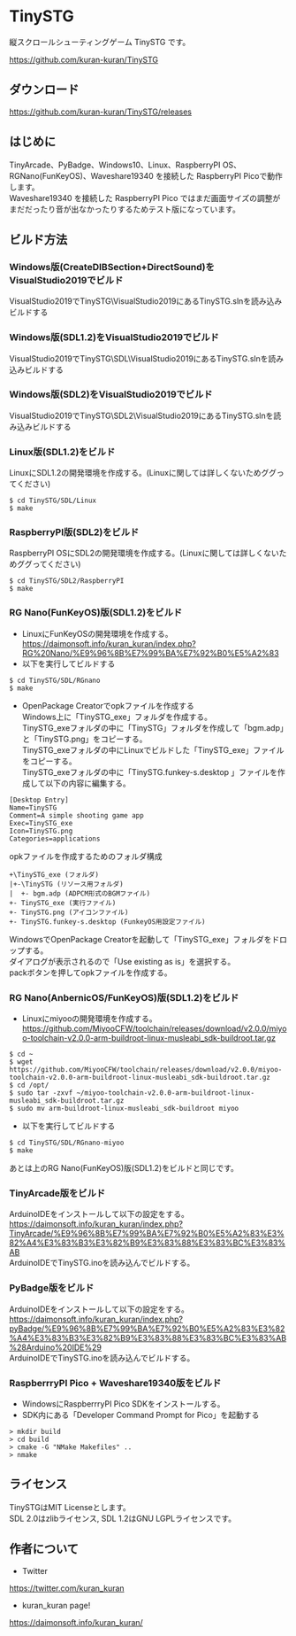 # TinySTG
縦スクロールシューティングゲーム TinySTG です。  

https://github.com/kuran-kuran/TinySTG

## ダウンロード
https://github.com/kuran-kuran/TinySTG/releases  

## はじめに
TinyArcade、PyBadge、Windows10、Linux、RaspberryPI OS、RGNano(FunKeyOS)、Waveshare19340 を接続した RaspberryPI Picoで動作します。  
Waveshare19340 を接続した RaspberryPI Pico ではまだ画面サイズの調整がまだだったり音が出なかったりするためテスト版になっています。  

## ビルド方法
### Windows版(CreateDIBSection+DirectSound)をVisualStudio2019でビルド
VisualStudio2019でTinySTG\VisualStudio2019にあるTinySTG.slnを読み込みビルドする

### Windows版(SDL1.2)をVisualStudio2019でビルド
VisualStudio2019でTinySTG\SDL\VisualStudio2019にあるTinySTG.slnを読み込みビルドする

### Windows版(SDL2)をVisualStudio2019でビルド
VisualStudio2019でTinySTG\SDL2\VisualStudio2019にあるTinySTG.slnを読み込みビルドする

### Linux版(SDL1.2)をビルド
LinuxにSDL1.2の開発環境を作成する。(Linuxに関しては詳しくないためググってください)  
```
$ cd TinySTG/SDL/Linux
$ make
```

### RaspberryPI版(SDL2)をビルド  
RaspberryPI OSにSDL2の開発環境を作成する。(Linuxに関しては詳しくないためググってください)  
```
$ cd TinySTG/SDL2/RaspberryPI
$ make
```

### RG Nano(FunKeyOS)版(SDL1.2)をビルド  
- LinuxにFunKeyOSの開発環境を作成する。  
https://daimonsoft.info/kuran_kuran/index.php?RG%20Nano/%E9%96%8B%E7%99%BA%E7%92%B0%E5%A2%83
- 以下を実行してビルドする  
```
$ cd TinySTG/SDL/RGnano
$ make
```
- OpenPackage Creatorでopkファイルを作成する  
Windows上に「TinySTG_exe」フォルダを作成する。  
TinySTG_exeフォルダの中に「TinySTG」フォルダを作成して「bgm.adp」と「TinySTG.png」をコピーする。  
TinySTG_exeフォルダの中にLinuxでビルドした「TinySTG_exe」ファイルをコピーする。  
TinySTG_exeフォルダの中に「TinySTG.funkey-s.desktop 」ファイルを作成して以下の内容に編集する。  
```
[Desktop Entry]
Name=TinySTG
Comment=A simple shooting game app
Exec=TinySTG_exe
Icon=TinySTG.png
Categories=applications
```
opkファイルを作成するためのフォルダ構成  
```
+\TinySTG_exe (フォルダ)
|+-\TinySTG (リソース用フォルダ)
|  +- bgm.adp (ADPCM形式のBGMファイル)
+- TinySTG_exe (実行ファイル)
+- TinySTG.png (アイコンファイル)
+- TinySTG.funkey-s.desktop (FunkeyOS用設定ファイル)
```
WindowsでOpenPackage Creatorを起動して「TinySTG_exe」フォルダをドロップする。  
ダイアログが表示されるので「Use existing as is」を選択する。  
packボタンを押してopkファイルを作成する。  

### RG Nano(AnbernicOS/FunKeyOS)版(SDL1.2)をビルド  
- Linuxにmiyooの開発環境を作成する。  
https://github.com/MiyooCFW/toolchain/releases/download/v2.0.0/miyoo-toolchain-v2.0.0-arm-buildroot-linux-musleabi_sdk-buildroot.tar.gz  
```
$ cd ~
$ wget https://github.com/MiyooCFW/toolchain/releases/download/v2.0.0/miyoo-toolchain-v2.0.0-arm-buildroot-linux-musleabi_sdk-buildroot.tar.gz
$ cd /opt/
$ sudo tar -zxvf ~/miyoo-toolchain-v2.0.0-arm-buildroot-linux-musleabi_sdk-buildroot.tar.gz
$ sudo mv arm-buildroot-linux-musleabi_sdk-buildroot miyoo
```
- 以下を実行してビルドする  
```
$ cd TinySTG/SDL/RGnano-miyoo
$ make
```
あとは上のRG Nano(FunKeyOS)版(SDL1.2)をビルドと同じです。  

### TinyArcade版をビルド
ArduinoIDEをインストールして以下の設定をする。  
https://daimonsoft.info/kuran_kuran/index.php?TinyArcade/%E9%96%8B%E7%99%BA%E7%92%B0%E5%A2%83%E3%82%A4%E3%83%B3%E3%82%B9%E3%83%88%E3%83%BC%E3%83%AB  
ArduinoIDEでTinySTG.inoを読み込んでビルドする。  

### PyBadge版をビルド
ArduinoIDEをインストールして以下の設定をする。  
https://daimonsoft.info/kuran_kuran/index.php?pyBadge/%E9%96%8B%E7%99%BA%E7%92%B0%E5%A2%83%E3%82%A4%E3%83%B3%E3%82%B9%E3%83%88%E3%83%BC%E3%83%AB%28Arduino%20IDE%29  
ArduinoIDEでTinySTG.inoを読み込んでビルドする。  

### RaspberrryPI Pico + Waveshare19340版をビルド  
- WindowsにRaspberrryPI Pico SDKをインストールする。  
- SDK内にある「Developer Command Prompt for Pico」を起動する  
```
> mkdir build
> cd build
> cmake -G "NMake Makefiles" ..
> nmake
```
## ライセンス
TinySTGはMIT Licenseとします。  
SDL 2.0はzlibライセンス, SDL 1.2はGNU LGPLライセンスです。  

## 作者について
- Twitter

https://twitter.com/kuran_kuran

- kuran_kuran page!

https://daimonsoft.info/kuran_kuran/
